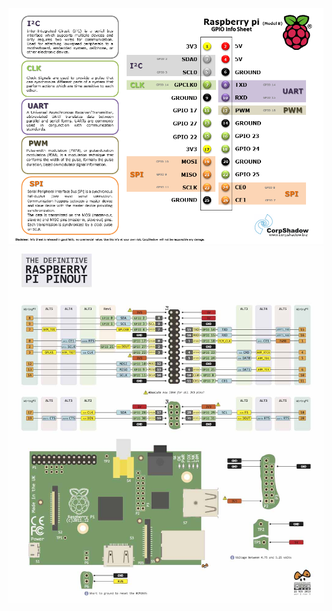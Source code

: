![alt text](images/PI_B_GPIO.png "Pin Out 1")
![alt text](images/pinout2.jpg "Pin Out PI on the board")
